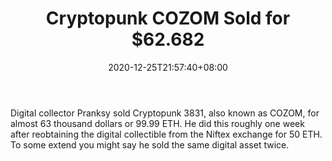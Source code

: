﻿---
title: "Cryptopunk COZOM Sold for $62.682"
date: 2020-12-25T21:57:40+08:00
lastmod: 2020-12-25T16:45:40+08:00
draft: false
authors: ["David"]
description: "Digital collector Pranksy sold Cryptopunk 3831, also known as COZOM, for almost 63 thousand dollars or 99.99 ETH. He did this roughly one week after reobtaining the digital collectible from the Niftex exchange for 50 ETH. To some extend you might say he sold the same digital asset twice."
featuredImage: "cryptopunk-cozom-sold-for-62-682.png"
tags: ["NFTs","Play to Earn"]
categories: ["news"]
news: ["NFTs"]
weight: 
lightgallery: true
pinned: false
recommend: false
recommend1: false
---

Digital collector Pranksy sold Cryptopunk 3831, also known as COZOM, for almost 63 thousand dollars or 99.99 ETH. He did this roughly one week after reobtaining the digital collectible from the Niftex exchange for 50 ETH. To some extend you might say he sold the same digital asset twice.

<!--more-->


